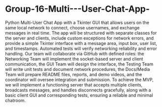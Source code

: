 # Group-16-Multi---User-Chat-App-
Python Multi-User Chat App with a Tkinter GUI that allows users on the same local network to connect, choose usernames, and exchange messages in real time. The app will be structured with separate classes for the server and clients, include custom exceptions for network errors, and provide a simple Tkinter interface with a message area, input box, user list, and timestamps. Automated tests will verify networking reliability and error handling. Our team will collaborate via GitHub with defined roles: the Networking Team will implement the socket-based server and client communication, the GUI Team will design the interface, the Testing Team will write unit tests and document network procedures, the Docs/Media Team will prepare README files, reports, and demo videos, and the coordinator will oversee integration and submission. To achieve the MVP, we will implement a functioning server that accepts multiple clients, broadcasts messages, and handles disconnects gracefully, along with a basic client GUI and corresponding tests, ensuring a reliable and minimal chatroom.
